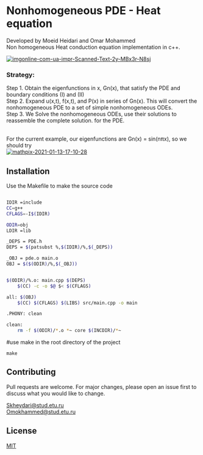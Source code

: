 # Nonhomogeneous PDE - Heat equation
Developed by Moeid Heidari and Omar Mohammed  
Non homogeneous Heat conduction equation implementation in c++.

<a href="https://ibb.co/6BTfyS2"><img src="https://i.ibb.co/jRQ18Yd/imgonline-com-ua-impr-Scanned-Text-2y-MBx3r-N8sj.png" alt="imgonline-com-ua-impr-Scanned-Text-2y-MBx3r-N8sj" border="0"></a>

<h3><b>Strategy:</b> </h3>
Step 1. Obtain the eigenfunctions in x, Gn(x), that satisfy the PDE and boundary conditions (I) and (II) <br />
Step 2. Expand u(x,t), f(x,t), and P(x) in series of Gn(x). This will convert the nonhomogeneous 
PDE to a set of simple nonhomogeneous ODEs. <br />
Step 3. We Solve the nonhomogeneous ODEs, use their solutions to reassemble the complete solution.
for the PDE. <br /> <br />

For the current example, our eigenfunctions are Gn(x) = sin(n<span style='color:black'>&pi;</span>x), so we should try <br />
<a href="https://imgbb.com/"><img src="https://i.ibb.co/9nPKmMv/mathpix-2021-01-13-17-10-28.png" alt="mathpix-2021-01-13-17-10-28" border="0"></a> 
## Installation

Use the Makefile to make the source code

```bash

IDIR =include
CC=g++
CFLAGS=-I$(IDIR)

ODIR=obj
LDIR =lib

_DEPS = PDE.h
DEPS = $(patsubst %,$(IDIR)/%,$(_DEPS))

_OBJ = pde.o main.o
OBJ = $($(ODIR)/%,$(_OBJ))


$(ODIR)/%.o: main.cpp $(DEPS)
	$(CC) -c -o $@ $< $(CFLAGS)

all: $(OBJ)
	$(CC) $(CFLAGS) $(LIBS) src/main.cpp -o main

.PHONY: clean

clean:
	rm -f $(ODIR)/*.o *~ core $(INCDIR)/*~

```

#use make in the root directory of the project
```
make
```

## Contributing
Pull requests are welcome. For major changes, please open an issue first to discuss what you would like to change.

Skheydari@stud.etu.ru  
Omokhammed@stud.etu.ru

## License
[MIT](https://choosealicense.com/licenses/MIT/)
